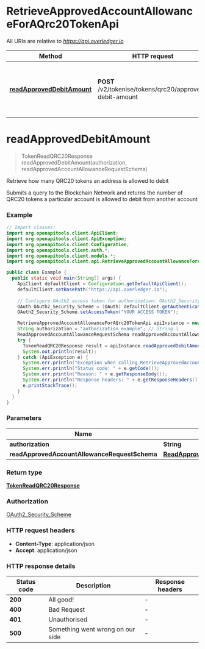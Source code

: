 # RetrieveApprovedAccountAllowanceForAQrc20TokenApi

All URIs are relative to *https://api.overledger.io*

Method | HTTP request | Description
------------- | ------------- | -------------
[**readApprovedDebitAmount**](RetrieveApprovedAccountAllowanceForAQrc20TokenApi.md#readApprovedDebitAmount) | **POST** /v2/tokenise/tokens/qrc20/approved-debit-amount | Retrieve how many QRC20 tokens an address is allowed to debit


<a name="readApprovedDebitAmount"></a>
# **readApprovedDebitAmount**
> TokenReadQRC20Response readApprovedDebitAmount(authorization, readApprovedAccountAllowanceRequestSchema)

Retrieve how many QRC20 tokens an address is allowed to debit

Submits a query to the Blockchain Network and returns the number of QRC20 tokens a particular account is allowed to debit from another account

### Example
```java
// Import classes:
import org.openapitools.client.ApiClient;
import org.openapitools.client.ApiException;
import org.openapitools.client.Configuration;
import org.openapitools.client.auth.*;
import org.openapitools.client.models.*;
import org.openapitools.client.api.RetrieveApprovedAccountAllowanceForAQrc20TokenApi;

public class Example {
  public static void main(String[] args) {
    ApiClient defaultClient = Configuration.getDefaultApiClient();
    defaultClient.setBasePath("https://api.overledger.io");
    
    // Configure OAuth2 access token for authorization: OAuth2_Security_Scheme
    OAuth OAuth2_Security_Scheme = (OAuth) defaultClient.getAuthentication("OAuth2_Security_Scheme");
    OAuth2_Security_Scheme.setAccessToken("YOUR ACCESS TOKEN");

    RetrieveApprovedAccountAllowanceForAQrc20TokenApi apiInstance = new RetrieveApprovedAccountAllowanceForAQrc20TokenApi(defaultClient);
    String authorization = "authorization_example"; // String | 
    ReadApprovedAccountAllowanceRequestSchema readApprovedAccountAllowanceRequestSchema = new ReadApprovedAccountAllowanceRequestSchema(); // ReadApprovedAccountAllowanceRequestSchema | 
    try {
      TokenReadQRC20Response result = apiInstance.readApprovedDebitAmount(authorization, readApprovedAccountAllowanceRequestSchema);
      System.out.println(result);
    } catch (ApiException e) {
      System.err.println("Exception when calling RetrieveApprovedAccountAllowanceForAQrc20TokenApi#readApprovedDebitAmount");
      System.err.println("Status code: " + e.getCode());
      System.err.println("Reason: " + e.getResponseBody());
      System.err.println("Response headers: " + e.getResponseHeaders());
      e.printStackTrace();
    }
  }
}
```

### Parameters

Name | Type | Description  | Notes
------------- | ------------- | ------------- | -------------
 **authorization** | **String**|  |
 **readApprovedAccountAllowanceRequestSchema** | [**ReadApprovedAccountAllowanceRequestSchema**](ReadApprovedAccountAllowanceRequestSchema.md)|  |

### Return type

[**TokenReadQRC20Response**](TokenReadQRC20Response.md)

### Authorization

[OAuth2_Security_Scheme](../README.md#OAuth2_Security_Scheme)

### HTTP request headers

 - **Content-Type**: application/json
 - **Accept**: application/json

### HTTP response details
| Status code | Description | Response headers |
|-------------|-------------|------------------|
**200** | All good! |  -  |
**400** | Bad Request |  -  |
**401** | Unauthorised |  -  |
**500** | Something went wrong on our side |  -  |

